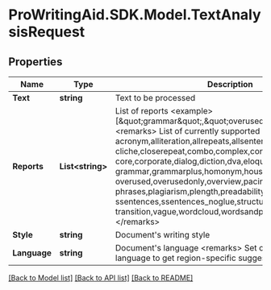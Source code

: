 # ProWritingAid.SDK.Model.TextAnalysisRequest
## Properties

Name | Type | Description | Notes
------------ | ------------- | ------------- | -------------
**Text** | **string** | Text to be processed | 
**Reports** | **List&lt;string&gt;** | List of reports   &lt;example&gt;  [\&quot;grammar\&quot;,\&quot;overused\&quot;]  &lt;/example&gt;&lt;remarks&gt;  List of currently supported reports:  acronym,alliteration,allrepeats,allsentences,  cliche,closerepeat,combo,complex,consistency,  core,corporate,dialog,diction,dva,eloquence,  grammar,grammarplus,homonym,house,initial,nlp,  overused,overusedonly,overview,pacing,passive,  phrases,plagiarism,plength,preadability,slength,  ssentences,ssentences_noglue,structure,thesaurus,  transition,vague,wordcloud,wordsandphrases,wordsphrases  &lt;/remarks&gt; | 
**Style** | **string** | Document&#39;s writing style | 
**Language** | **string** | Document&#39;s language  &lt;remarks&gt;  Set correct UK/US language to get region-specific suggestions  &lt;/remarks&gt; | 

[[Back to Model list]](../README.md#documentation-for-models) [[Back to API list]](../README.md#documentation-for-api-endpoints) [[Back to README]](../README.md)

